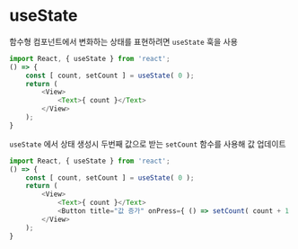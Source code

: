 # useState

함수형 컴포넌트에서 변화하는 상태를 표현하려면 `useState` 훅을 사용

```js
import React, { useState } from 'react';
() => {
    const [ count, setCount ] = useState( 0 );
    return (
        <View>
            <Text>{ count }</Text>
        </View>
    );
}
```

`useState` 에서 상태 생성시 두번째 값으로 받는 `setCount` 함수를 사용해 값 업데이트

```js
import React, { useState } from 'react';
() => {
    const [ count, setCount ] = useState( 0 );
    return (
        <View>
            <Text>{ count }</Text>
            <Button title="값 증가" onPress={ () => setCount( count + 1 ) }/>
        </View>
    );
}
```